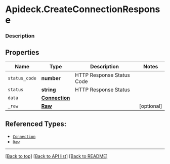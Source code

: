# Apideck.CreateConnectionResponse

### Description

## Properties
Name | Type | Description | Notes
------------ | ------------- | ------------- | -------------
`status_code` | **number** | HTTP Response Status Code | 
`status` | **string** | HTTP Response Status | 
`data` | [**Connection**](Connection.md) |  | 
`_raw` | [**Raw**](Raw.md) |  | [optional] 





## Referenced Types:


* [`Connection`](Connection.md)
* [`Raw`](Raw.md)

---

[[Back to top]](#) [[Back to API list]](../../../../README.md#documentation-for-api-endpoints) [[Back to README]](../../../../README.md)


